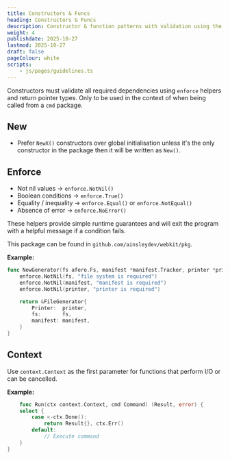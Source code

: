 ```yaml
---
title: Constructors & Funcs
heading: Constructors & Funcs
description: Constructor & function patterns with validation using the enforce package
weight: 4
publishdate: 2025-10-27
lastmod: 2025-10-27
draft: false
pageColour: white
scripts:
    - js/pages/guidelines.ts
---
```


Constructors must validate all required dependencies using `enforce` helpers and return pointer
types. Only to be used in the context of when being called from a `cmd` package.
 ## New

- Prefer `NewX()` constructors over global initialisation unless it's the only constructor in the package then it will
  be written as `New()`.

## Enforce

- Not nil values → `enforce.NotNil()`
- Boolean conditions → `enforce.True()`
- Equality / inequality → `enforce.Equal()` or `enforce.NotEqual()`
- Absence of error → `enforce.NoError()`

These helpers provide simple runtime guarantees and will exit the program with a helpful message if
a condition fails.

This package can be found in `github.com/ainsleydev/webkit/pkg`.

**Example:**

```go
func NewGenerator(fs afero.Fs, manifest *manifest.Tracker, printer *printer.Console) *FileGenerator {
	enforce.NotNil(fs, "file system is required")
	enforce.NotNil(manifest, "manifest is required")
	enforce.NotNil(printer, "printer is required")

	return &FileGenerator{
		Printer:  printer,
		fs:       fs,
		manifest: manifest,
	}
}
```

## Context

Use `context.Context` as the first parameter for functions that perform I/O or can be cancelled.

**Example:**

```go
    func Run(ctx context.Context, cmd Command) (Result, error) {
	select {
		case <-ctx.Done():
			return Result{}, ctx.Err()
		default:
			// Execute command
	}
}
```
